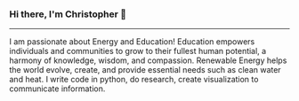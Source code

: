 ### Hi there, I'm Christopher 👋
<hr>
I am passionate about Energy and Education!   Education empowers individuals and communities to grow to their fullest human potential, a harmony of knowledge, wisdom, and compassion. Renewable Energy helps the world evolve, create, and provide essential needs such as clean water and heat. I write code in python, do research, create visualization to communicate information.

<!--
Here is some of the stuff I enjoy doing. 

-->

<!--
**encodingintuition/encodingintuition** is a ✨ _special_ ✨ repository because its `README.md` (this file) appears on your GitHub profile.

Here are some ideas to get you started:

- 🔭 I’m currently working on ...
- 🌱 I’m currently learning ...
- 👯 I’m looking to collaborate on ...
- 🤔 I’m looking for help with ...
- 💬 Ask me about ...
- 📫 How to reach me: ...
- 😄 Pronouns: ...
- ⚡ Fun fact: ...
-->
